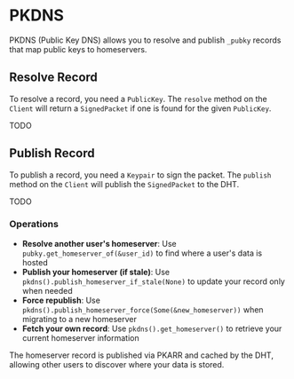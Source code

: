 # PKDNS

PKDNS (Public Key DNS) allows you to resolve and publish `_pubky` records that map public keys to homeservers.


## Resolve Record

To resolve a record, you need a `PublicKey`. The `resolve` method on the `Client` will return a `SignedPacket` if one is found for the given `PublicKey`.

TODO

## Publish Record

To publish a record, you need a `Keypair` to sign the packet. The `publish` method on the `Client` will publish the `SignedPacket` to the DHT.

TODO


### Operations

- **Resolve another user's homeserver**: Use `pubky.get_homeserver_of(&user_id)` to find where a user's data is hosted
- **Publish your homeserver (if stale)**: Use `pkdns().publish_homeserver_if_stale(None)` to update your record only when needed
- **Force republish**: Use `pkdns().publish_homeserver_force(Some(&new_homeserver))` when migrating to a new homeserver
- **Fetch your own record**: Use `pkdns().get_homeserver()` to retrieve your current homeserver information

The homeserver record is published via PKARR and cached by the DHT, allowing other users to discover where your data is stored.
